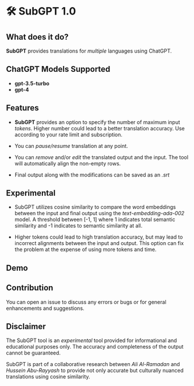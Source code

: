 # 🛠 **SubGPT 1.0**

## **What does it do?**
**SubGPT** provides translations for *multiple* languages using ChatGPT. 

## **ChatGPT Models Supported**

- **gpt-3.5-turbo**
- **gpt-4**


## **Features**

- **SubGPT** provides an option to specify the number of maximum input *tokens*. Higher number could lead to a better translation accuracy. Use according to your rate limit and subscription.

- You can *pause/resume* translation at any point.

- You can *remove* and/or *edit* the translated output and the input. The tool will automatically align the non-empty rows.

- Final output along with the modifications can be saved as an *.srt*

## **Experimental**
- SubGPT utilizes cosine similarity to compare the word embeddings between the input and final output using the *text-embedding-ada-002* model. A threshold between [-1, 1] where 1 indicates total semantic similarity and -1 indicates to semantic similarity at all.

- Higher tokens could lead to high translation accuracy, but may lead to incorrect alignments between the input and output. This option can fix the problem at the expense of using more tokens and time.


## **Demo**


## **Contribution**
You can open an issue to discuss any errors or bugs or for general enhancements and suggestions.

## **Disclaimer**
The SubGPT tool is an *experimental* tool provided for informational and educational purposes only. The accuracy and completeness of the output cannot be guaranteed. 

SubGPT is part of a collaborative research between *Ali Al-Ramadan* and *Hussein Abu-Rayyash* to provide not only accurate but culturally nuanced translations using cosine similarity.